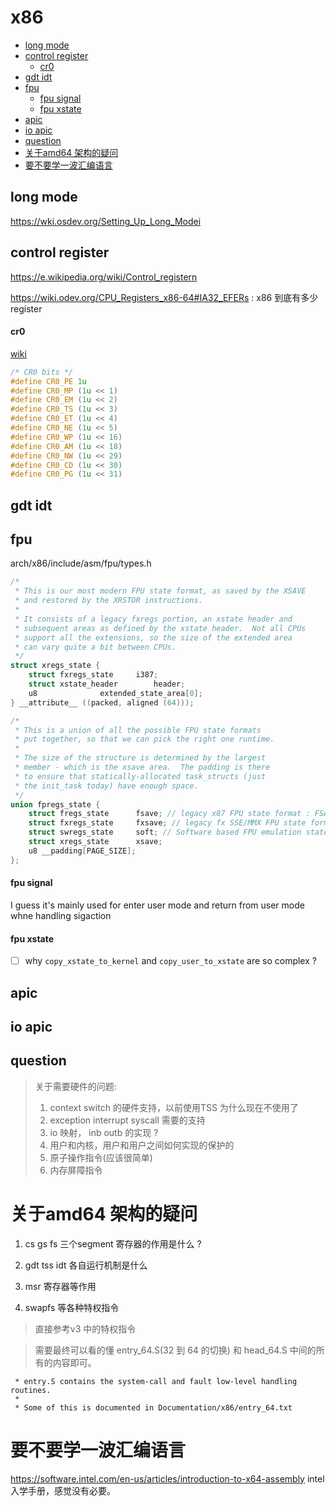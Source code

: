 # x86

<!-- vim-markdown-toc GitLab -->

  - [long mode](#long-mode)
  - [control register](#control-register)
      - [cr0](#cr0)
  - [gdt idt](#gdt-idt)
  - [fpu](#fpu)
      - [fpu signal](#fpu-signal)
      - [fpu xstate](#fpu-xstate)
  - [apic](#apic)
  - [io apic](#io-apic)
  - [question](#question)
- [关于amd64 架构的疑问](#关于amd64-架构的疑问)
- [要不要学一波汇编语言](#要不要学一波汇编语言)

<!-- vim-markdown-toc -->
## long mode

https://wki.osdev.org/Setting_Up_Long_Modei

## control register
https://e.wikipedia.org/wiki/Control_registern

https://wiki.odev.org/CPU_Registers_x86-64#IA32_EFERs : x86 到底有多少 register 

#### cr0
[wiki](https://en.wikipedia.org/wiki/Control_register#CR0)
```c
/* CR0 bits */
#define CR0_PE 1u
#define CR0_MP (1u << 1)
#define CR0_EM (1u << 2)
#define CR0_TS (1u << 3)
#define CR0_ET (1u << 4)
#define CR0_NE (1u << 5)
#define CR0_WP (1u << 16)
#define CR0_AM (1u << 18)
#define CR0_NW (1u << 29)
#define CR0_CD (1u << 30)
#define CR0_PG (1u << 31)
```

## gdt idt


## fpu

arch/x86/include/asm/fpu/types.h
```c
/*
 * This is our most modern FPU state format, as saved by the XSAVE
 * and restored by the XRSTOR instructions.
 *
 * It consists of a legacy fxregs portion, an xstate header and
 * subsequent areas as defined by the xstate header.  Not all CPUs
 * support all the extensions, so the size of the extended area
 * can vary quite a bit between CPUs.
 */
struct xregs_state {
	struct fxregs_state		i387;
	struct xstate_header		header;
	u8				extended_state_area[0];
} __attribute__ ((packed, aligned (64)));

/*
 * This is a union of all the possible FPU state formats
 * put together, so that we can pick the right one runtime.
 *
 * The size of the structure is determined by the largest
 * member - which is the xsave area.  The padding is there
 * to ensure that statically-allocated task_structs (just
 * the init_task today) have enough space.
 */
union fpregs_state {
	struct fregs_state		fsave; // legacy x87 FPU state format : FSAVE FRSTOR
	struct fxregs_state		fxsave; // legacy fx SSE/MMX FPU state format, as saved by FXSAVE and restored by the FXRSTOR instructions.
	struct swregs_state		soft; // Software based FPU emulation state
	struct xregs_state		xsave;
	u8 __padding[PAGE_SIZE];
};
```

#### fpu signal
I guess it's mainly used for enter user mode and return from user mode whne handling sigaction

#### fpu xstate
- [ ] why `copy_xstate_to_kernel` and `copy_user_to_xstate` are so complex ?


## apic

## io apic

## question
> 关于需要硬件的问题:
> 1. context switch 的硬件支持，以前使用TSS 为什么现在不使用了
> 2. exception interrupt syscall 需要的支持
> 3. io 映射， inb outb 的实现 ?
> 4. 用户和内核，用户和用户之间如何实现的保护的
> 5. 原子操作指令(应该很简单)
> 6. 内存屏障指令


# 关于amd64 架构的疑问
1. cs gs fs 三个segment 寄存器的作用是什么 ?
2. gdt  tss  idt 各自运行机制是什么
3. msr 寄存器等作用


4. swapfs 等各种特权指令
> 直接参考v3 中的特权指令




> 需要最终可以看的懂 entry_64.S(32 到 64 的切换) 和 head_64.S 中间的所有的内容即可。
```
 * entry.S contains the system-call and fault low-level handling routines.
 *
 * Some of this is documented in Documentation/x86/entry_64.txt
```




# 要不要学一波汇编语言
https://software.intel.com/en-us/articles/introduction-to-x64-assembly intel 入学手册，感觉没有必要。



